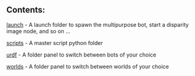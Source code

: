 ## Contents: 

[launch](https://github.com/leander-dsouza/Gazebo/tree/master/rhinoceROS/src/realsense_gazebo_plugin/launch) - A launch folder to spawn the multipurpose bot, start a disparity image node, and so on ... 

[scripts](https://github.com/leander-dsouza/Gazebo/tree/master/rhinoceROS/src/realsense_gazebo_plugin/scripts) - A master script python folder

[urdf](https://github.com/leander-dsouza/Gazebo/tree/master/rhinoceROS/src/realsense_gazebo_plugin/urdf) - A folder panel to switch between bots of your choice

[worlds](https://github.com/leander-dsouza/Gazebo/tree/master/rhinoceROS/src/realsense_gazebo_plugin/worlds) - A folder panel to switch between worlds of your choice

